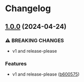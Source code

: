 # Changelog

## [1.0.0](https://github.com/limbo-works/Limbo.Nuxt.Accordion/compare/0.0.1...v1.0.0) (2024-04-24)

### ⚠ BREAKING CHANGES

-   v1 and release-please

### Features

-   v1 and release-please ([b600575](https://github.com/limbo-works/Limbo.Nuxt.Accordion/commit/b6005752a240c515a705a3edd8f4d28f4ce8b28b))
